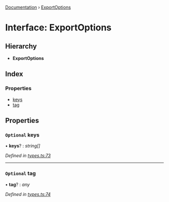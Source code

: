 [Documentation](../README.md) › [ExportOptions](exportoptions.md)

# Interface: ExportOptions

## Hierarchy

* **ExportOptions**

## Index

### Properties

* [keys](exportoptions.md#optional-keys)
* [tag](exportoptions.md#optional-tag)

## Properties

### `Optional` keys

• **keys**? : *string[]*

*Defined in [types.ts:73](https://github.com/badbatch/cachemap/blob/50a09dd/packages/core/src/types.ts#L73)*

___

### `Optional` tag

• **tag**? : *any*

*Defined in [types.ts:74](https://github.com/badbatch/cachemap/blob/50a09dd/packages/core/src/types.ts#L74)*
